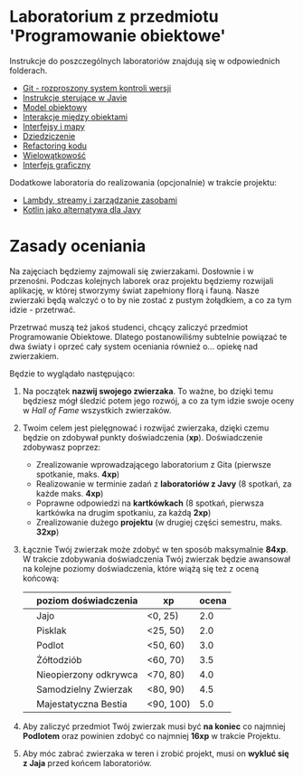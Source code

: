 # Laboratorium z przedmiotu 'Programowanie obiektowe'

Instrukcje do poszczególnych laboratoriów znajdują się w odpowiednich folderach.

* [Git - rozproszony system kontroli wersji](lab0/Readme.md)
* [Instrukcje sterujące w Javie](lab1/Readme.md)
* [Model obiektowy](lab2/Readme.md)
* [Interakcje między obiektami](lab3/Readme.md)
* [Interfejsy i mapy](lab4/Readme.md)
* [Dziedziczenie](lab5/Readme.md)
* [Refactoring kodu](lab6/Readme.md)
* [Wielowątkowość](lab7/Readme.md)
* [Interfejs graficzny](lab8/Readme.md)

Dodatkowe laboratoria do realizowania (opcjonalnie) w trakcie projektu:
* [Lambdy, streamy i zarządzanie zasobami](proj-lab1/Readme.md)
* [Kotlin jako alternatywa dla Javy](proj-lab2/Readme.md)
# Zasady oceniania

Na zajęciach będziemy zajmowali się zwierzakami. Dosłownie i w przenośni. Podczas kolejnych laborek oraz projektu będziemy rozwijali aplikację, w której stworzymy świat zapełniony florą i fauną. Nasze zwierzaki będą walczyć o to by nie zostać z pustym żołądkiem, a co za tym idzie - przetrwać.

Przetrwać muszą też jakoś studenci, chcący zaliczyć przedmiot Programowanie Obiektowe. Dlatego postanowiliśmy subtelnie powiązać te dwa światy i oprzeć cały system oceniania również o... opiekę nad zwierzakiem. 

Będzie to wyglądało następująco:

1. Na początek **nazwij swojego zwierzaka**. To ważne, bo dzięki temu będziesz mógł śledzić potem jego rozwój, a co za tym idzie swoje oceny w *Hall of Fame* wszystkich zwierzaków.

2. Twoim celem jest pielęgnować i rozwijać zwierzaka, dzięki czemu będzie on zdobywał punkty doświadczenia (**xp**). Doświadczenie zdobywasz poprzez:

   - Zrealizowanie wprowadzającego laboratorium z Gita (pierwsze spotkanie, maks. **4xp**)
   - Realizowanie w terminie zadań z **laboratoriów z Javy**   (8 spotkań, za każde maks. **4xp**)
   - Poprawne odpowiedzi na **kartkówkach** (8 spotkań, pierwsza kartkówka na drugim spotkaniu, za każdą **2xp**)
   - Zrealizowanie dużego **projektu** (w drugiej części semestru, maks. **32xp**)

3. Łącznie Twój zwierzak może zdobyć w ten sposób maksymalnie **84xp**. W trakcie zdobywania doświadczenia Twój zwierzak będzie awansował na kolejne poziomy doświadczenia, które wiążą się też z oceną końcową:

   |      | poziom doświadczenia  | xp        | ocena |
   | ---- | --------------------- | --------- | ----- |
   |      | Jajo                  | <0, 25)   | 2.0   |
   |      | Pisklak               | <25, 50)  | 2.0   |
   |      | Podlot                | <50, 60)  | 3.0   |
   |      | Żółtodziób            | <60, 70)  | 3.5   |
   |      | Nieopierzony odkrywca | <70, 80)  | 4.0   |
   |      | Samodzielny Zwierzak  | <80, 90)  | 4.5   |
   |      | Majestatyczna Bestia  | <90, 100) | 5.0   |

   

4. Aby zaliczyć przedmiot Twój zwierzak musi być **na koniec** co najmniej **Podlotem** oraz powinien zdobyć co najmniej **16xp** w trakcie Projektu.

5. Aby móc zabrać zwierzaka w teren i zrobić projekt, musi on **wykluć się z Jaja** przed końcem laboratoriów. 
